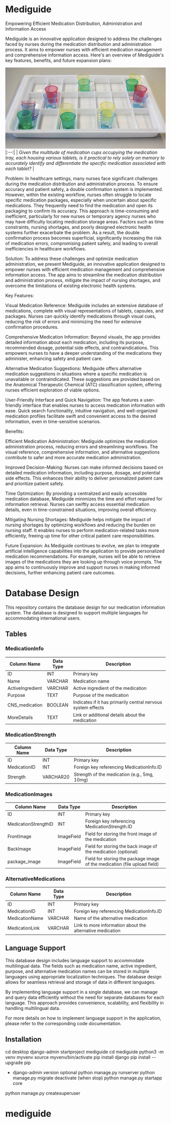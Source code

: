 # Mediguide
Empowering Efficient Medication Distribution, Administration and Information Access

Mediguide is an innovative application designed to address the challenges faced by nurses during the medication distribution and administration process. It aims to empower nurses with efficient medication management and comprehensive information access. Here's an overview of Mediguide's key features, benefits, and future expansion plans:


![Tarjotin Image](https://github.com/aceyiyuan/mediguide/blob/main/tarjotin.png?raw=true)
|:--:| 
| *Given the multitude of medication cups occupying the medication tray, each housing various tablets, is it practical to rely solely on memory to accurately identify and differentiate the specific medication associated with each tablet?* |

Problem:
In healthcare settings, many nurses face significant challenges during the medication distribution and administration process. To ensure accuracy and patient safety, a double confirmation system is implemented. However, within the existing workflow, nurses often struggle to locate specific medication packages, especially when uncertain about specific medications. They frequently need to find the medication and open its packaging to confirm its accuracy. This approach is time-consuming and inefficient, particularly for new nurses or temporary agency nurses who may have difficulty locating medication storage areas. Factors such as time constraints, nursing shortages, and poorly designed electronic health systems further exacerbate the problem. As a result, the double confirmation process becomes superficial, significantly increasing the risk of medication errors, compromising patient safety, and leading to overall inefficiencies in healthcare workflows.

Solution:
To address these challenges and optimize medication administration, we present Mediguide, an innovative application designed to empower nurses with efficient medication management and comprehensive information access. The app aims to streamline the medication distribution and administration process, mitigate the impact of nursing shortages, and overcome the limitations of existing electronic health systems.

Key Features:

Visual Medication Reference: Mediguide includes an extensive database of medications, complete with visual representations of tablets, capsules, and packages. Nurses can quickly identify medications through visual cues, reducing the risk of errors and minimizing the need for extensive confirmation procedures.

Comprehensive Medication Information: Beyond visuals, the app provides detailed information about each medication, including its purpose, recommended dosage, potential side effects, and contraindications. This empowers nurses to have a deeper understanding of the medications they administer, enhancing safety and patient care.

Alternative Medication Suggestions: Mediguide offers alternative medication suggestions in situations where a specific medication is unavailable or contraindicated. These suggestions are provided based on the Anatomical Therapeutic Chemical (ATC) classification system, offering nurses efficient exploration of viable options.

User-Friendly Interface and Quick Navigation: The app features a user-friendly interface that enables nurses to access medication information with ease. Quick search functionality, intuitive navigation, and well-organized medication profiles facilitate swift and convenient access to the desired information, even in time-sensitive scenarios.

Benefits:

Efficient Medication Administration: Mediguide optimizes the medication administration process, reducing errors and streamlining workflows. The visual reference, comprehensive information, and alternative suggestions contribute to safer and more accurate medication administration.

Improved Decision-Making: Nurses can make informed decisions based on detailed medication information, including purpose, dosage, and potential side effects. This enhances their ability to deliver personalized patient care and prioritize patient safety.

Time Optimization: By providing a centralized and easily accessible medication database, Mediguide minimizes the time and effort required for information retrieval. Nurses can swiftly access essential medication details, even in time-constrained situations, improving overall efficiency.

Mitigating Nursing Shortages: Mediguide helps mitigate the impact of nursing shortages by optimizing workflows and reducing the burden on nursing staff. It enables nurses to perform medication-related tasks more efficiently, freeing up time for other critical patient care responsibilities.

Future Expansion:
As Mediguide continues to evolve, we plan to integrate artificial intelligence capabilities into the application to provide personalized medication recommendations. For example, nurses will be able to retrieve images of the medications they are looking up through voice prompts. The app aims to continuously improve and support nurses in making informed decisions, further enhancing patient care outcomes.


# Database Design

This repository contains the database design for our medication information system. The database is designed to support multiple languages for accommodating international users. 

## Tables

### MedicationInfo

| Column Name      | Data Type   | Description                                                  |
| ---------------- | ----------- | ------------------------------------------------------------ |
| ID               | INT         | Primary key                                                  |
| Name             | VARCHAR     | Medication name                                              |
| ActiveIngredient | VARCHAR     | Active ingredient of the medication                          |
| Purpose          | TEXT        | Purpose of the medication                                    |
| CNS_medication   | BOOLEAN     | Indicates if it has primarily central nervous system effects |
| MoreDetails      | TEXT        | Link or additional details about the medication              |

### MedicationStrength

| Column Name   | Data Type   | Description                                  |
| ------------- | ----------- | -------------------------------------------- |
| ID            | INT         | Primary key                          |
| MedicationID  | INT         | Foreign key referencing MedicationInfo.ID    |
| Strength      | VARCHAR20   | Strength of the medication (e.g., 5mg, 10mg) |


### MedicationImages

| Column Name           | Data Type   | Description                                                               |
| --------------------- | ----------- | ------------------------------------------------------------------------- |
| ID                    | INT         | Primary key                                                               |
| MedicationStrengthID  | INT         | Foreign key referencing MedicationStrength.ID                             |
| FrontImage            | ImageField  | Field for storing the front image of the medication                       |
| BackImage             | ImageField  | Field for storing the back image of the medication (optional)             |
| package_image         | ImageField  | Field for storing the package image of the medication (file upload field) |


### AlternativeMedications

| Column Name    | Data Type   | Description                                                |
| -------------- | ----------- | ---------------------------------------------------------- |
| ID             | INT         | Primary key                                                |
| MedicationID   | INT         | Foreign key referencing MedicationInfo.ID                  |
| MedicationName | VARCHAR     | Name of the alternative medication                         |
| MedicationLink | VARCHAR     | Link to more information about the alternative medication  |


## Language Support

This database design includes language support to accommodate multilingual data. The fields such as medication name, active ingredient, purpose, and alternative medication names can be stored in multiple languages using appropriate localization techniques. The database design allows for seamless retrieval and storage of data in different languages.

By implementing language support in a single database, we can manage and query data efficiently without the need for separate databases for each language. This approach provides convenience, scalability, and flexibility in handling multilingual data.

For more details on how to implement language support in the application, please refer to the corresponding code documentation.


## Installation


cd desktop
django-admin startproject mediguide
cd mediguide
python3 -m venv myvenv 
source myvenv/bin/activate
pip install django
pip install --upgrade pip
* django-admin version optional
python manage.py runserver
python manage.py migrate
deactivate (when stop)
python manage.py startapp core

python manage.py createsuperuser




# mediguide
